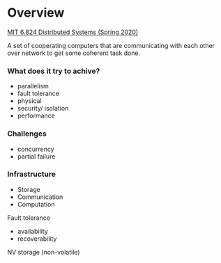 # Overview

[MIT 6.824 Distributed Systems (Spring 2020)](https://www.youtube.com/playlist?list=PLrw6a1wE39_tb2fErI4-WkMbsvGQk9_UB)  

A set of cooperating computers that are communicating with each other over network to get some coherent task done.  
### What does it try to achive?
- parallelism
- fault tolerance
- physical
- security/ isolation
- performance

### Challenges
- concurrency
- partial failure

### Infrastructure
- Storage
- Communication
- Computation

Fault tolerance
- availability
- recoverability

NV storage (non-volatile)
